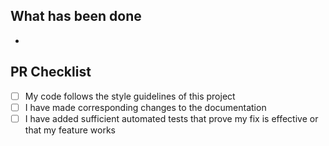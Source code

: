 ## What has been done
<!-- Describe in technical terms, for the reviewers to clearly understand the context of your change -->

- 

## PR Checklist
<!-- Please delete options that are not relevant to your particular PR -->

- [ ] My code follows the style guidelines of this project
- [ ] I have made corresponding changes to the documentation
- [ ] I have added sufficient automated tests that prove my fix is effective or that my feature works
